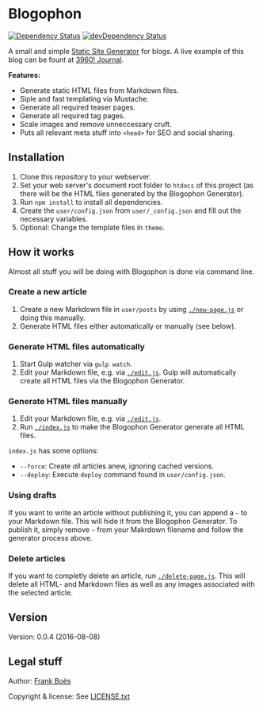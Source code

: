 Blogophon
=========

[![Dependency Status](https://david-dm.org/fboes/blogophon/status.svg)](https://david-dm.org/fboes/blogophon)
[![devDependency Status](https://david-dm.org/fboes/blogophon/dev-status.svg)](https://david-dm.org/fboes/blogophon?type=dev)

A small and simple [Static Site Generator](https://davidwalsh.name/introduction-static-site-generators) for blogs. A live example of this blog can be fount at [3960! Journal](http://journal.3960.org).

**Features:**

* Generate static HTML files from Markdown files.
* Siple and fast templating via Mustache.
* Generate all required teaser pages.
* Generate all required tag pages.
* Scale images and remove unneccessary cruft.
* Puts all relevant meta stuff into `<head>` for SEO and social sharing.

Installation
------------

1. Clone this repository to your webserver.
1. Set your web server's document root folder to `htdocs` of this project (as there will be the HTML files generated by the Blogophon Generator).
1. Run `npm install` to install all dependencies.
1. Create the `user/config.json` from `user/_config.json` and fill out the necessary variables.
1. Optional: Change the template files in `theme`.

How it works
------------

Almost all stuff you will be doing with Blogophon is done via command line.

### Create a new article

1. Create a new Markdown file in `user/posts` by using [`./new-page.js`](new-page.js) or doing this manually.
1. Generate HTML files either automatically or manually (see below).

### Generate HTML files automatically

1. Start Gulp watcher via `gulp watch`.
1. Edit your Markdown file, e.g. via [`./edit.js`](edit.js). Gulp will automatically create all HTML files via the Blogophon Generator.

### Generate HTML files manually

1. Edit your Markdown file, e.g. via [`./edit.js`](edit.js).
1. Run [`./index.js`](index.js) to make the Blogophon Generator generate all HTML files.

`index.js` has some options:

* `--force`: Create _all_ articles anew, ignoring cached versions.
* `--deploy`:  Execute `deploy` command found in `user/config.json`.

### Using drafts

If you want to write an article without publishing it, you can append a `~` to your Markdown file. This will hide it from the Blogophon Generator. To publish it, simply remove `~` from your Makrdown filename and follow the generator process above.

### Delete articles

If you want to completly delete an article, run [`./delete-page.js`](delete-page.js). This will delete all HTML- and Markdown files as well as any images associated with the selected article.

Version
-------

Version: 0.0.4 (2016-08-08)

Legal stuff
-----------

Author: [Frank Boës](http://3960.org)

Copyright & license: See [LICENSE.txt](LICENSE.txt)
